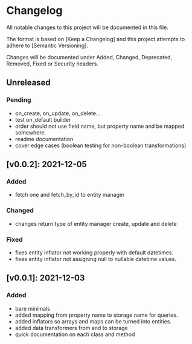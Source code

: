 # Changelog

All notable changes to this project will be documented in this file.

The format is based on [Keep a Changelog] and this project attempts to adhere to [Semantic Versioning].

Changes will be documented under Added, Changed, Deprecated, Removed, Fixed or Security headers.

## Unreleased
### Pending

- on_create, on_update, on_delete...
- test on_default builder
- order should not use field name, but property name and be mapped somewhere.
- readme documentation
- cover edge cases (boolean testing for non-boolean transformations)

## [v0.0.2]: 2021-12-05
### Added
- fetch one and fetch_by_id to entity manager

### Changed
- changes return type of entity manager create, update and delete

### Fixed
- fixes entity inflator not working properly with default datetimes.
- fixes entity inflator not assigning null to nullable datetime values.

## [v0.0.1]: 2021-12-03
### Added
- bare minimals
- added mapping from property name to storage name for queries.
- added inflators so arrays and maps can be turned into entities.
- added data transformers from and to storage
- quick documentation on each class and method
